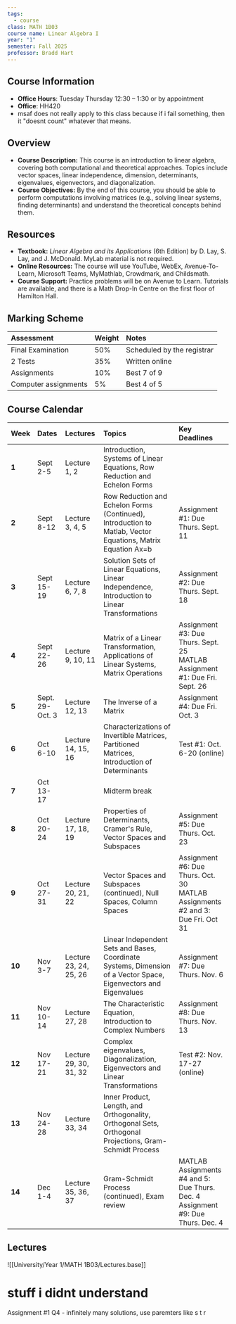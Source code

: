 ```yaml
---
tags:
  - course
class: MATH 1B03
course name: Linear Algebra I
year: "1"
semester: Fall 2025
professor: Bradd Hart
---
```

## Course Information
- **Office Hours**:   Tuesday Thursday 12:30 – 1:30 or by appointment
- **Office**: HH420
- msaf does not really apply to this class because if i fail something, then it "doesnt count" whatever that means.
## Overview
- **Course Description:** This course is an introduction to linear algebra, covering both computational and theoretical approaches. Topics include vector spaces, linear independence, dimension, determinants, eigenvalues, eigenvectors, and diagonalization.
- **Course Objectives:** By the end of this course, you should be able to perform computations involving matrices (e.g., solving linear systems, finding determinants) and understand the theoretical concepts behind them.

## Resources
- **Textbook:** *Linear Algebra and its Applications* (6th Edition) by D. Lay, S. Lay, and J. McDonald. MyLab material is not required.
- **Online Resources:** The course will use YouTube, WebEx, Avenue-To-Learn, Microsoft Teams, MyMathlab, Crowdmark, and Childsmath.
- **Course Support:** Practice problems will be on Avenue to Learn. Tutorials are available, and there is a Math Drop-In Centre on the first floor of Hamilton Hall.

## Marking Scheme
| Assessment | Weight | Notes |
| :--- | :--- | :--- |
| Final Examination | 50% | Scheduled by the registrar |
| 2 Tests | 35% | Written online |
| Assignments | 10% | Best 7 of 9 |
| Computer assignments | 5% | Best 4 of 5 |

## Course Calendar

| Week | Dates | Lectures | Topics | Key Deadlines |
| :--- | :--- | :--- | :--- | :--- |
| **1** | Sept 2-5 | Lecture 1, 2 | Introduction, Systems of Linear Equations, Row Reduction and Echelon Forms | |
| **2** | Sept 8-12 | Lecture 3, 4, 5 | Row Reduction and Echelon Forms (Continued), Introduction to Matlab, Vector Equations, Matrix Equation Ax=b | Assignment #1: Due Thurs. Sept. 11 |
| **3** | Sept 15-19 | Lecture 6, 7, 8 | Solution Sets of Linear Equations, Linear Independence, Introduction to Linear Transformations | Assignment #2: Due Thurs. Sept. 18 |
| **4** | Sept 22-26 | Lecture 9, 10, 11 | Matrix of a Linear Transformation, Applications of Linear Systems, Matrix Operations | Assignment #3: Due Thurs. Sept. 25<br>MATLAB Assignment #1: Due Fri. Sept. 26 |
| **5** | Sept. 29-Oct. 3 | Lecture 12, 13 | The Inverse of a Matrix | Assignment #4: Due Fri. Oct. 3 |
| **6** | Oct 6-10 | Lecture 14, 15, 16 | Characterizations of Invertible Matrices, Partitioned Matrices, Introduction of Determinants | Test #1: Oct. 6-20 (online) |
| **7** | Oct 13-17 | | Midterm break | |
| **8** | Oct 20-24 | Lecture 17, 18, 19 | Properties of Determinants, Cramer's Rule, Vector Spaces and Subspaces | Assignment #5: Due Thurs. Oct. 23 |
| **9** | Oct 27-31 | Lecture 20, 21, 22 | Vector Spaces and Subspaces (continued), Null Spaces, Column Spaces | Assignment #6: Due Thurs. Oct. 30<br>MATLAB Assignments #2 and 3: Due Fri. Oct 31 |
| **10** | Nov 3-7 | Lecture 23, 24, 25, 26 | Linear Independent Sets and Bases, Coordinate Systems, Dimension of a Vector Space, Eigenvectors and Eigenvalues | Assignment #7: Due Thurs. Nov. 6 |
| **11** | Nov 10-14 | Lecture 27, 28 | The Characteristic Equation, Introduction to Complex Numbers | Assignment #8: Due Thurs. Nov. 13 |
| **12** | Nov 17-21 | Lecture 29, 30, 31, 32 | Complex eigenvalues, Diagonalization, Eigenvectors and Linear Transformations | Test #2: Nov. 17-27 (online) |
| **13** | Nov 24-28 | Lecture 33, 34 | Inner Product, Length, and Orthogonality, Orthogonal Sets, Orthogonal Projections, Gram-Schmidt Process | |
| **14** | Dec 1-4 | Lecture 35, 36, 37 | Gram-Schmidt Process (continued), Exam review | MATLAB Assignments #4 and 5: Due Thurs. Dec. 4<br>Assignment #9: Due Thurs. Dec. 4 |
<!--ID: 1757893915278-->


## Lectures
![[University/Year 1/MATH 1B03/Lectures.base]] 

# stuff i didnt understand
Assignment #1 Q4 - infinitely many solutions, use paremters like s t r
<!--ID: 1757893915282-->
